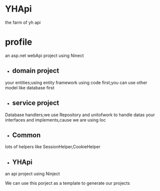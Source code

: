 # YHApi
the farm of yh api

# profile
an asp.net webApi project using Ninect

- ## domain  project
your entities;using entity framework using code first;you can use other model like database first

- ## service project
Database handlers;we use Repository and unitofwork to handle datas
your interfaces and implements,cause we are using Ioc

- ## Common
lots of helpers like SessionHelper,CookieHelper

- ## YHApi
an api project using Ninject

We can use this porject as a template to generate our projects
